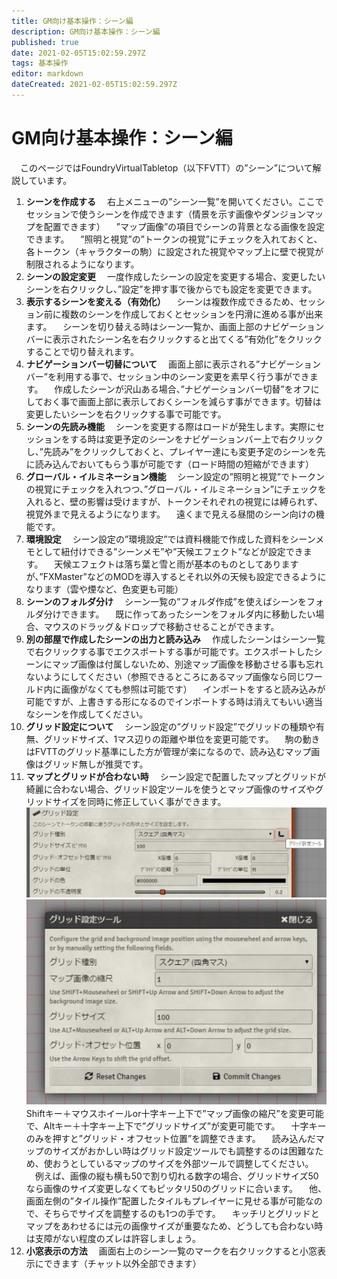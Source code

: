```yaml
---
title: GM向け基本操作：シーン編
description: GM向け基本操作：シーン編
published: true
date: 2021-02-05T15:02:59.297Z
tags: 基本操作
editor: markdown
dateCreated: 2021-02-05T15:02:59.297Z
---
```


# GM向け基本操作：シーン編
　このページではFoundryVirtualTabletop（以下FVTT）の”シーン”について解説しています。
1. **シーンを作成する**
　右上メニューの”シーン一覧”を開いてください。ここでセッションで使うシーンを作成できます（情景を示す画像やダンジョンマップを配置できます）
　”マップ画像”の項目でシーンの背景となる画像を設定できます。
　”照明と視覚”の”トークンの視覚”にチェックを入れておくと、各トークン（キャラクターの駒）に設定された視覚やマップ上に壁で視覚が制限されるようになります。
2. **シーンの設定変更**
　一度作成したシーンの設定を変更する場合、変更したいシーンを右クリックし、”設定”を押す事で後からでも設定を変更できます。
3. **表示するシーンを変える（有効化）**
　シーンは複数作成できるため、セッション前に複数のシーンを作成しておくとセッションを円滑に進める事が出来ます。
　シーンを切り替える時はシーン一覧か、画面上部のナビゲーションバーに表示されたシーン名を右クリックすると出てくる”有効化”をクリックすることで切り替えれます。
4. **ナビゲーションバー切替について**
　画面上部に表示される”ナビゲーションバー”を利用する事で、セッション中のシーン変更を素早く行う事ができます。
　作成したシーンが沢山ある場合、”ナビゲーションバー切替”をオフにしておく事で画面上部に表示しておくシーンを減らす事ができます。切替は変更したいシーンを右クリックする事で可能です。
5. **シーンの先読み機能**
　シーンを変更する際はロードが発生します。実際にセッションをする時は変更予定のシーンをナビゲーションバー上で右クリックし、”先読み”をクリックしておくと、プレイヤー達にも変更予定のシーンを先に読み込んでおいてもらう事が可能です（ロード時間の短縮ができます）
6. **グローバル・イルミネーション機能**
　シーン設定の”照明と視覚”でトークンの視覚にチェックを入れつつ、”グローバル・イルミネーション”にチェックを入れると、壁の影響は受けますが、トークンそれぞれの視覚には縛られず、視覚外まで見えるようになります。
　遠くまで見える昼間のシーン向けの機能です。
7. **環境設定**
　シーン設定の”環境設定”では資料機能で作成した資料をシーンメモとして紐付けできる”シーンメモ”や”天候エフェクト”などが設定できます。
　天候エフェクトは落ち葉と雪と雨が基本のものとしてありますが、”FXMaster”などのMODを導入するとそれ以外の天候も設定できるようになります（雲や煙など、色変更も可能）
8. **シーンのフォルダ分け**
　シーン一覧の”フォルダ作成”を使えばシーンをフォルダ分けできます。
　既に作ってあったシーンをフォルダ内に移動したい場合、マウスのドラッグ＆ドロップで移動させることができます。
9. **別の部屋で作成したシーンの出力と読み込み**
　作成したシーンはシーン一覧で右クリックする事でエクスポートする事が可能です。エクスポートしたシーンにマップ画像は付属しないため、別途マップ画像を移動させる事も忘れないようにしてください（参照できるところにあるマップ画像なら同じワールド内に画像がなくても参照は可能です）
　インポートをすると読み込みが可能ですが、上書きする形になるのでインポートする時は消えてもいい適当なシーンを作成してください。
10. **グリッド設定について**
　シーン設定の”グリッド設定”でグリッドの種類や有無、グリッドサイズ、1マス辺りの距離や単位を変更可能です。
　駒の動きはFVTTのグリッド基準にした方が管理が楽になるので、読み込むマップ画像はグリッド無しが推奨です。
11. **マップとグリッドが合わない時**
　シーン設定で配置したマップとグリッドが綺麗に合わない場合、グリッド設定ツールを使うとマップ画像のサイズやグリッドサイズを同時に修正していく事ができます。
![マップとグリッドが合わない時.jpg](/images/japanese-community/マップとグリッドが合わない時.jpg)
![マップとグリッドが合わない時2.jpg](/images/japanese-community/マップとグリッドが合わない時2.jpg)
　Shiftキー＋マウスホイールor十字キー上下で”マップ画像の縮尺”を変更可能で、Altキー＋十字キー上下で”グリッドサイズ”が変更可能です。
　十字キーのみを押すと”グリッド・オフセット位置”を調整できます。
　読み込んだマップのサイズがおかしい時はグリッド設定ツールでも調整するのは困難なため、使おうとしているマップのサイズを外部ツールで調整してください。
　例えば、画像の縦も横も50で割り切れる数字の場合、グリッドサイズ50なら画像のサイズ変更しなくてもピッタリ50のグリッドに合います。
　他、画面左側の”タイル操作”配置したタイルもプレイヤーに見せる事が可能なので、そちらでサイズを調整するのも1つの手です。
　キッチリとグリッドとマップをあわせるには元の画像サイズが重要なため、どうしても合わない時は支障がない程度のズレは許容しましょう。
12. **小窓表示の方法**
　画面右上のシーン一覧のマークを右クリックすると小窓表示にできます（チャット以外全部できます）
